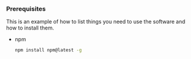 ### Prerequisites

This is an example of how to list things you need to use the software and how to install them.
* npm
  ```sh
  npm install npm@latest -g
  ```
